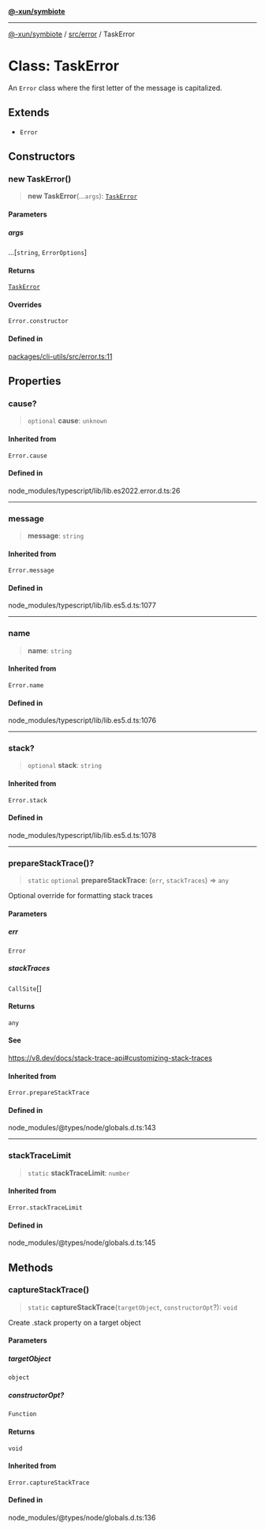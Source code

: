 [**@-xun/symbiote**](../../../README.md)

***

[@-xun/symbiote](../../../README.md) / [src/error](../README.md) / TaskError

# Class: TaskError

An `Error` class where the first letter of the message is capitalized.

## Extends

- `Error`

## Constructors

### new TaskError()

> **new TaskError**(...`args`): [`TaskError`](TaskError.md)

#### Parameters

##### args

...[`string`, `ErrorOptions`]

#### Returns

[`TaskError`](TaskError.md)

#### Overrides

`Error.constructor`

#### Defined in

[packages/cli-utils/src/error.ts:11](https://github.com/Xunnamius/symbiote/blob/c062d7c5dc980668c9246eeeaf1aa96da42e4471/packages/cli-utils/src/error.ts#L11)

## Properties

### cause?

> `optional` **cause**: `unknown`

#### Inherited from

`Error.cause`

#### Defined in

node\_modules/typescript/lib/lib.es2022.error.d.ts:26

***

### message

> **message**: `string`

#### Inherited from

`Error.message`

#### Defined in

node\_modules/typescript/lib/lib.es5.d.ts:1077

***

### name

> **name**: `string`

#### Inherited from

`Error.name`

#### Defined in

node\_modules/typescript/lib/lib.es5.d.ts:1076

***

### stack?

> `optional` **stack**: `string`

#### Inherited from

`Error.stack`

#### Defined in

node\_modules/typescript/lib/lib.es5.d.ts:1078

***

### prepareStackTrace()?

> `static` `optional` **prepareStackTrace**: (`err`, `stackTraces`) => `any`

Optional override for formatting stack traces

#### Parameters

##### err

`Error`

##### stackTraces

`CallSite`[]

#### Returns

`any`

#### See

https://v8.dev/docs/stack-trace-api#customizing-stack-traces

#### Inherited from

`Error.prepareStackTrace`

#### Defined in

node\_modules/@types/node/globals.d.ts:143

***

### stackTraceLimit

> `static` **stackTraceLimit**: `number`

#### Inherited from

`Error.stackTraceLimit`

#### Defined in

node\_modules/@types/node/globals.d.ts:145

## Methods

### captureStackTrace()

> `static` **captureStackTrace**(`targetObject`, `constructorOpt`?): `void`

Create .stack property on a target object

#### Parameters

##### targetObject

`object`

##### constructorOpt?

`Function`

#### Returns

`void`

#### Inherited from

`Error.captureStackTrace`

#### Defined in

node\_modules/@types/node/globals.d.ts:136
